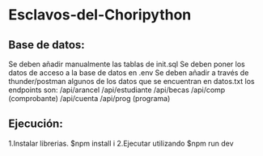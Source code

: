 # Esclavos-del-Choripython

## Base de datos:
Se deben añadir manualmente las tablas de init.sql
Se deben poner los datos de acceso a la base de datos en .env
Se deben añadir a través de thunder/postman algunos de los datos que se encuentran en datos.txt
los endpoints son:
  /api/arancel
  /api/estudiante
  /api/becas
  /api/comp  (comprobante)
  /api/cuenta
  /api/prog (programa)

## Ejecución: 

1.Instalar librerias. $npm install i 
2.Ejecutar utilizando $npm run dev
